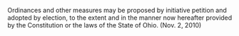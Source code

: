Ordinances and other measures may be proposed by initiative petition and adopted by election, to the extent and in the manner now hereafter provided by the Constitution or the laws of the State of Ohio. (Nov. 2, 2010)